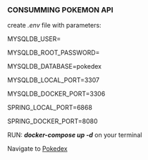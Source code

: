 ### CONSUMMING POKEMON API

create _.env_  file with parameters: 

MYSQLDB_USER=

MYSQLDB_ROOT_PASSWORD=

MYSQLDB_DATABASE=pokedex

MYSQLDB_LOCAL_PORT=3307

MYSQLDB_DOCKER_PORT=3306

SPRING_LOCAL_PORT=6868

SPRING_DOCKER_PORT=8080

RUN:  **_docker-compose up -d_** on your terminal

Navigate to [Pokedex](http://localhost:6868/swagger-ui/index.html#/pokedex-controller "Pokedex")